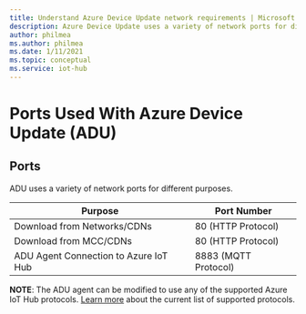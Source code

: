 ```yaml
---
title: Understand Azure Device Update network requirements | Microsoft Docs
description: Azure Device Update uses a variety of network ports for different purposes.
author: philmea
ms.author: philmea
ms.date: 1/11/2021
ms.topic: conceptual
ms.service: iot-hub
---
```


# Ports Used With Azure Device Update (ADU)

## Ports

ADU uses a variety of network ports for different purposes.

Purpose|Port Number |
---|---
Download from Networks/CDNs  | 80 (HTTP Protocol)
Download from MCC/CDNs | 80 (HTTP Protocol)
ADU Agent Connection to Azure IoT Hub  | 8883 (MQTT Protocol)

**NOTE**: The ADU agent can be modified to use any of the supported Azure IoT
Hub protocols.
[Learn more](https://docs.microsoft.com/en-us/azure/iot-hub/iot-hub-devguide-protocols#:~:text=Table%202%20%20%20,%201%20more%20rows) about the current list of supported protocols.
